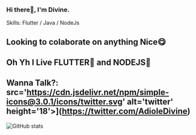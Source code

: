 ### Hi there👋, I'm Divine.

Skills: Flutter / Java / NodeJs

## Looking to colaborate on anything Nice😋
## Oh Yh I Live FLUTTER💙 and NODEJS💚

## Wanna Talk?: src='https://cdn.jsdelivr.net/npm/simple-icons@3.0.1/icons/twitter.svg' alt='twitter' height='18'>](https://twitter.com/AdioleDivine)

![GitHub stats](https://github-readme-stats.vercel.app/api?username=AdioleDivine&show_icons=true) 

<!--
**AdioleDivine/AdioleDivine** is a ✨ _special_ ✨ repository because its `README.md` (this file) appears on your GitHub profile.

Here are some ideas to get you started:

- 🔭 I’m currently working on ...
- 🌱 I’m currently learning ...
- 👯 I’m looking to collaborate on ...
- 🤔 I’m looking for help with ...
- 💬 Ask me about ...
- 📫 How to reach me: ...
- 😄 Pronouns: ...
- ⚡ Fun fact: ...
-->

